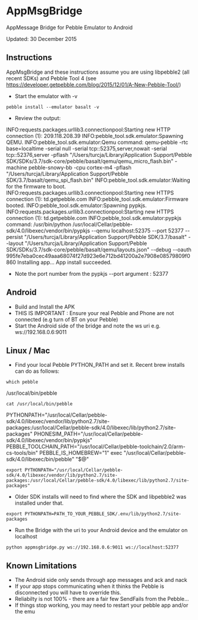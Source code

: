 # AppMsgBridge
AppMessage Bridge for Pebble Emulator to Android

Updated: 30 December 2015

Instructions
------------

AppMsgBridge and these instructions assume you are using libpebble2 (all recent SDKs) and Pebble Tool 4 (see https://developer.getpebble.com/blog/2015/12/01/A-New-Pebble-Tool/)

* Start the emulator with -v

`pebble install --emulator basalt -v`

* Review the output:

INFO:requests.packages.urllib3.connectionpool:Starting new HTTP connection (1): 209.118.208.39
INFO:pebble_tool.sdk.emulator:Spawning QEMU.
INFO:pebble_tool.sdk.emulator:Qemu command: qemu-pebble -rtc base=localtime -serial null -serial tcp::52375,server,nowait -serial tcp::52376,server -pflash "/Users/turcja/Library/Application Support/Pebble SDK/SDKs/3.7/sdk-core/pebble/basalt/qemu/qemu_micro_flash.bin" -machine pebble-snowy-bb -cpu cortex-m4 -pflash "/Users/turcja/Library/Application Support/Pebble SDK/3.7/basalt/qemu_spi_flash.bin"
INFO:pebble_tool.sdk.emulator:Waiting for the firmware to boot.
INFO:requests.packages.urllib3.connectionpool:Starting new HTTPS connection (1): td.getpebble.com
INFO:pebble_tool.sdk.emulator:Firmware booted.
INFO:pebble_tool.sdk.emulator:Spawning pypkjs.
INFO:requests.packages.urllib3.connectionpool:Starting new HTTPS connection (1): td.getpebble.com
INFO:pebble_tool.sdk.emulator:pypkjs command: /usr/bin/python /usr/local/Cellar/pebble-sdk/4.0/libexec/vendor/bin/pypkjs --qemu localhost:52375 --port 52377 --persist "/Users/turcja/Library/Application Support/Pebble SDK/3.7/basalt" --layout "/Users/turcja/Library/Application Support/Pebble SDK/SDKs/3.7/sdk-core/pebble/basalt/qemu/layouts.json" --debug --oauth 995fe7eba0cec49aaa68074f27d923e6e712bd41200a2e7908e08579809f0860
Installing app...
App install succeeded.

* Note the port number from the pypkjs --port argument : 52377

Android
-
* Build and Install the APK
* THIS IS IMPORTANT : Ensure your real Pebble and Phone are not connected (e.g turn of BT on your Pebble)
* Start the Android side of the bridge and note the ws uri e.g. ws://192.168.0.6:9011

Linux / Mac
-
* Find your local Pebble PYTHON_PATH and set it. Recent brew installs can do as follows:

`which pebble`

/usr/local/bin/pebble

`cat /usr/local/bin/pebble`

PYTHONPATH="/usr/local/Cellar/pebble-sdk/4.0/libexec/vendor/lib/python2.7/site-packages:/usr/local/Cellar/pebble-sdk/4.0/libexec/lib/python2.7/site-packages" PHONESIM_PATH="/usr/local/Cellar/pebble-sdk/4.0/libexec/vendor/bin/pypkjs" PEBBLE_TOOLCHAIN_PATH="/usr/local/Cellar/pebble-toolchain/2.0/arm-cs-tools/bin" PEBBLE_IS_HOMEBREW="1" exec "/usr/local/Cellar/pebble-sdk/4.0/libexec/bin/pebble" "$@"

```
export PYTHONPATH="/usr/local/Cellar/pebble-sdk/4.0/libexec/vendor/lib/python2.7/site-packages:/usr/local/Cellar/pebble-sdk/4.0/libexec/lib/python2.7/site-packages"
```

* Older SDK installs will need to find where the SDK and libpebble2 was installed under that.

`export PYTHONPATH=PATH_TO_YOUR_PEBBLE_SDK/.env/lib/python2.7/site-packages`

* Run the Bridge with the uri to your Android device and the emulator on localhost  

`python appmsgbridge.py ws://192.168.0.6:9011 ws://localhost:52377`


Known Limitations
-
* The Android side only sends through app messages and ack and nack
* If your app stops communicating when it thinks the Pebble is disconnected you will have to override this.
* Reliabilty is not 100% - there are a fair few SendFails from the Pebble...
* If things stop working, you may need to restart your pebble app
and/or the emu
